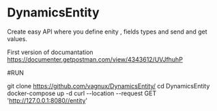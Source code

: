# DynamicsEntity

Create easy API where you define enity , fields types and send and get values.

First version of documantation 
https://documenter.getpostman.com/view/4343612/UVJfhuhP



#RUN 

git clone https://github.com/vagnux/DynamicsEntity/
cd DynamicsEntity
docker-compose up -d 
curl --location --request GET 'http://127.0.0.1:8080//entity'


